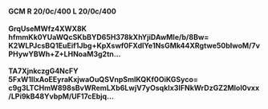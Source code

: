 #### GCM R 20/0c/400 L 20/0c/400
**GrqUseMWfz4XWX8K**<br/>**hfmmKk0YUaWQcSKbBYD65H378kXhYjiDAwMIe/b/8Bw=**<br/>**K2WLPJcsBQ1EuEif1Jbg+KpXswf0FXdlYe1NsGMk44XRgtwe50bIwoM/7vPHywYBWh+Z+LHNoaM3g2tn...**<br/><br/>
**TA7XjnkczgG4NcFY**<br/>**5FxW1llxAoEEyraKxjwaOuQSVnpSmlKQKf0OiKGSyco=**<br/>**c9g3LTCHmW898sBvWRemLXb6LwjV7yOsqkIx3IFNkWrDzGZ2Mlol0vxx/LPi9kB48YvbpM/UF17cEbjq...**